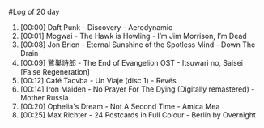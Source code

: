 #Log of 20 day

1. [00:00] Daft Punk - Discovery - Aerodynamic
1. [00:01] Mogwai - The Hawk is Howling - I’m Jim Morrison, I’m Dead
1. [00:08] Jon Brion - Eternal Sunshine of the Spotless Mind - Down The Drain
1. [00:09] 鷺巣詩郎 - The End of Evangelion OST - Itsuwari no, Saisei [False Regeneration]
1. [00:12] Café Tacvba - Un Viaje (disc 1) - Revés
1. [00:14] Iron Maiden - No Prayer For The Dying (Digitally remastered) - Mother Russia
1. [00:20] Ophelia's Dream - Not A Second Time - Amica Mea
1. [00:25] Max Richter - 24 Postcards in Full Colour - Berlin by Overnight
